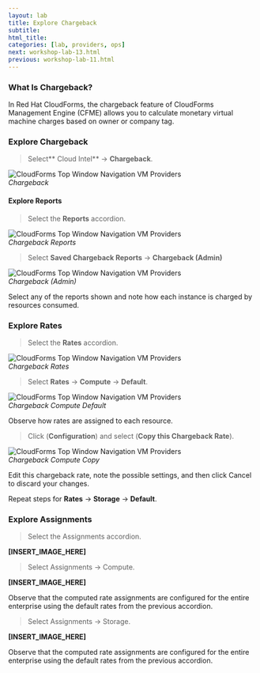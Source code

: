 ```yaml
---
layout: lab
title: Explore Chargeback
subtitle:
html_title:
categories: [lab, providers, ops]
next: workshop-lab-13.html
previous: workshop-lab-11.html
---
```


### What Is Chargeback?

In Red Hat CloudForms, the chargeback feature of CloudForms Management Engine (CFME) allows you to calculate monetary virtual machine charges based on owner or company tag.

### Explore Chargeback

> Select** Cloud Intel** → **Chargeback**.

<img alt="CloudForms Top Window Navigation VM Providers" src="{{ site.baseurl }}/www-default/screenshots/cfme-nav-chargeback.png"/><br/>
*Chargeback*

#### Explore Reports

> Select the **Reports** accordion.

<img alt="CloudForms Top Window Navigation VM Providers" src="{{ site.baseurl }}/www-default/screenshots/cfme-nav-chargeback-reports.png"/><br/>
*Chargeback Reports*

> Select **Saved Chargeback Reports** → **Chargeback (Admin)**

<img alt="CloudForms Top Window Navigation VM Providers" src="{{ site.baseurl }}/www-default/screenshots/cfme-nav-chargeback-reports-admin.png"/><br/>
*Chargeback (Admin)*

Select any of the reports shown and note how each instance is charged by resources consumed.

### Explore Rates

> Select the **Rates** accordion.

<img alt="CloudForms Top Window Navigation VM Providers" src="{{ site.baseurl }}/www-default/screenshots/cfme-nav-chargeback-rates.png"/><br/>
*Chargeback Rates*

> Select **Rates** → **Compute** → **Default**.

<img alt="CloudForms Top Window Navigation VM Providers" src="{{ site.baseurl }}/www-default/screenshots/cfme-nav-chargeback-rates-compute-default.png"/><br/>
*Chargeback Compute Default*

Observe how rates are assigned to each resource.

> Click <i class="fa fa-cog fa-lg" aria-hidden="true"></i> (**Configuration**) and select <i class="fa fa-files-o" aria-hidden="true"></i> (**Copy this Chargeback Rate**).

<img alt="CloudForms Top Window Navigation VM Providers" src="{{ site.baseurl }}/www-default/screenshots/cfme-nav-chargeback-rates-compute-default-copy.png"/><br/>
*Chargeback Compute Copy*

Edit this chargeback rate, note the possible settings, and then click Cancel to discard your changes.

Repeat steps for **Rates** → **Storage** → **Default**.

### Explore Assignments

> Select the Assignments accordion.

**[INSERT_IMAGE_HERE]**

> Select Assignments → Compute.

**[INSERT_IMAGE_HERE]**

Observe that the computed rate assignments are configured for the entire enterprise using the default rates from the previous accordion.

> Select Assignments → Storage.

**[INSERT_IMAGE_HERE]**

Observe that the computed rate assignments are configured for the entire enterprise using the default rates from the previous accordion.
